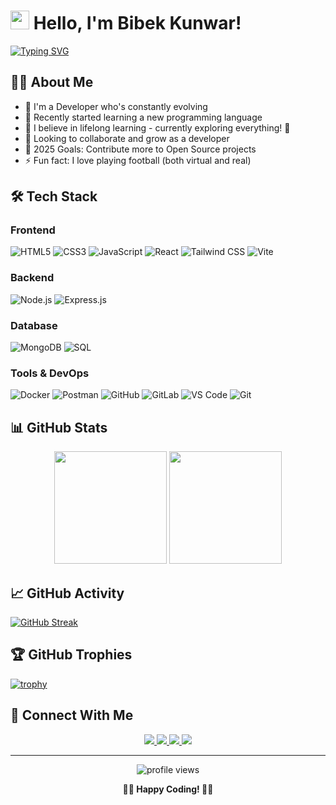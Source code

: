 # <img src="https://media.giphy.com/media/hvRJCLFzcasrR4ia7z/giphy.gif" width="30px"> Hello, I'm Bibek Kunwar!

[![Typing SVG](https://readme-typing-svg.herokuapp.com?font=Fira+Code&pause=1000&color=58A6FF&width=435&lines=Developer+and+Programming+Enthusiast;Learning+Something+New+Everyday;Open+Source+Contributor)](https://git.io/typing-svg)

## 👨‍💻 About Me

- 🚀 I'm a Developer who's constantly evolving
- 🤞 Recently started learning a new programming language
- 🌱 I believe in lifelong learning - currently exploring everything! 🤣
- 👯 Looking to collaborate and grow as a developer
- 🥅 2025 Goals: Contribute more to Open Source projects
- ⚡ Fun fact: I love playing football (both virtual and real)

## 🛠️ Tech Stack

### Frontend
![HTML5](https://img.shields.io/badge/-HTML5-E34F26?style=flat-square&logo=html5&logoColor=white)
![CSS3](https://img.shields.io/badge/-CSS3-1572B6?style=flat-square&logo=css3&logoColor=white)
![JavaScript](https://img.shields.io/badge/-JavaScript-F7DF1E?style=flat-square&logo=javascript&logoColor=black)
![React](https://img.shields.io/badge/-React-61DAFB?style=flat-square&logo=react&logoColor=black)
![Tailwind CSS](https://img.shields.io/badge/-Tailwind_CSS-38B2AC?style=flat-square&logo=tailwind-css&logoColor=white)
![Vite](https://img.shields.io/badge/-Vite-646CFF?style=flat-square&logo=vite&logoColor=white)

### Backend
![Node.js](https://img.shields.io/badge/-Node.js-339933?style=flat-square&logo=nodedotjs&logoColor=white)
![Express.js](https://img.shields.io/badge/-Express-000000?style=flat-square&logo=express&logoColor=white)

### Database
![MongoDB](https://img.shields.io/badge/-MongoDB-47A248?style=flat-square&logo=mongodb&logoColor=white)
![SQL](https://img.shields.io/badge/-SQL-4479A1?style=flat-square&logo=mysql&logoColor=white)

### Tools & DevOps
![Docker](https://img.shields.io/badge/-Docker-2496ED?style=flat-square&logo=docker&logoColor=white)
![Postman](https://img.shields.io/badge/-Postman-FF6C37?style=flat-square&logo=postman&logoColor=white)
![GitHub](https://img.shields.io/badge/-GitHub-181717?style=flat-square&logo=github&logoColor=white)
![GitLab](https://img.shields.io/badge/-GitLab-FCA121?style=flat-square&logo=gitlab&logoColor=white)
![VS Code](https://img.shields.io/badge/-VS%20Code-007ACC?style=flat-square&logo=visual-studio-code&logoColor=white)
![Git](https://img.shields.io/badge/-Git-F05032?style=flat-square&logo=git&logoColor=white)

## 📊 GitHub Stats

<div align="center">
  <img height="180em" src="https://github-readme-stats.vercel.app/api?username=BBK010&show_icons=true&theme=radical&include_all_commits=true&count_private=true"/>
  <img height="180em" src="https://github-readme-stats.vercel.app/api/top-langs/?username=BBK010&layout=compact&langs_count=8&theme=radical"/>
</div>

## 📈 GitHub Activity

[![GitHub Streak](https://github-readme-streak-stats.herokuapp.com/?user=BBK010&theme=radical)](https://git.io/streak-stats)

## 🏆 GitHub Trophies

[![trophy](https://github-profile-trophy.vercel.app/?username=BBK010&theme=radical&column=7)](https://github.com/ryo-ma/github-profile-trophy)


## 🤝 Connect With Me

<div align="center">
  <a href="https://linktr.ee/bibekkunwar" target="_blank">
    <img src="https://img.shields.io/badge/linktree-1de9b6?style=for-the-badge&logo=linktree&logoColor=white" target="_blank">
  </a>
  <a href="https://bibekportfolio.vercel.app/" target="_blank">
    <img src="https://img.shields.io/badge/Portfolio-000000?style=for-the-badge&logo=vercel&logoColor=white" target="_blank">
  </a>
  <a href="https://www.linkedin.com/in/bibekonchain/" target="_blank">
    <img src="https://img.shields.io/badge/LinkedIn-0077B5?style=for-the-badge&logo=linkedin&logoColor=white" target="_blank">
  </a>
  <a href="https://x.com/bibekonchain" target="_blank">
    <img src="https://img.shields.io/badge/Twitter-1DA1F2?style=for-the-badge&logo=twitter&logoColor=white" target="_blank">
  </a>
</div>

---

<div align="center">
  <img src="https://komarev.com/ghpvc/?username=BBK010&label=Profile%20views&color=0e75b6&style=flat" alt="profile views" />
</div>

<div align="center">
  
  **👨‍💻 Happy Coding! 👨‍💻**
  
</div>
